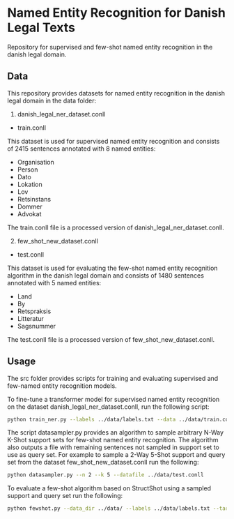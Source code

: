 # Named Entity Recognition for Danish Legal Texts
Repository for supervised and few-shot named entity recognition in the danish legal domain.

## Data
This repository provides datasets for named entity recognition in the danish legal domain in the data folder:

1. danish_legal_ner_dataset.conll
  - train.conll

This dataset is used for supervised named entity recognition and consists of 2415 sentences annotated with 8 named entities:
- Organisation
- Person
- Dato
- Lokation
- Lov
- Retsinstans
- Dommer
- Advokat

The train.conll file is a processed version of danish_legal_ner_dataset.conll.

2. few_shot_new_dataset.conll
  - test.conll

This dataset is used for evaluating the few-shot named entity recognition algorithm in the danish legal domain and consists of 1480 sentences annotated with 5 named entities:
- Land
- By
- Retspraksis
- Litteratur
- Sagsnummer

The test.conll file is a processed version of few_shot_new_dataset.conll.

## Usage
The src folder provides scripts for training and evaluating supervised and few-named entity recognition models.

To fine-tune a transformer model for supervised named entity recognition on the dataset danish_legal_ner_dataset.conll, run the following script:
```bash
python train_ner.py --labels ../data/labels.txt --data ../data/train.conll --checkpoint <huggingface-remote-or-local-model-checkpoint> --output_dir <path-to-output-dir> --batch_size <batch_size> --lr <lr> --epochs <epochs>
```

The script datasampler.py provides an algorithm to sample arbitrary N-Way K-Shot support sets for few-shot named entity recognition. The algorithm also outputs a file with remaining sentences not sampled in support set to use as query set. For example to sample a 2-Way 5-Shot support and query set from the dataset few_shot_new_dataset.conll run the following:

```bash
python datasampler.py --n 2 --k 5 --datafile ../data/test.conll
```

To evaluate a few-shot algorithm based on StructShot using a sampled support and query set run the following:

```bash
python fewshot.py --data_dir ../data/ --labels ../data/labels.txt --target_labels ../data/labels_few_shot.txt --train_fname train --sup_fname <path-to-support-set-file> --test_fname <path-to-query-set-file> --model_name_or_path <huggingface-model-name> --checkpoint huggingface-remote-or-local-model-checkpoint<> --output_dir <path-to-output-dir> --algorithm StructShot --gpus 1 --eval_batch_size <eval_batch_size>
```